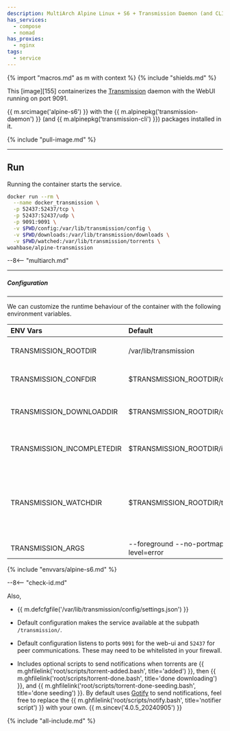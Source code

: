 ```yaml
---
description: MultiArch Alpine Linux + S6 + Transmission Daemon (and CLI)
has_services:
  - compose
  - nomad
has_proxies:
  - nginx
tags:
  - service
---
```


{% import "macros.md" as m with context %}
{% include "shields.md" %}

This [image][155] containerizes the [Transmission][1] daemon with
the WebUI running on port 9091.

{{ m.srcimage('alpine-s6') }} with the {{ m.alpinepkg('transmission-daemon') }}
(and {{ m.alpinepkg('transmission-cli') }}) packages installed in it.

{% include "pull-image.md" %}

---
Run
---

Running the container starts the service.

``` sh
docker run --rm \
  --name docker_transmission \
  -p 52437:52437/tcp \
  -p 52437:52437/udp \
  -p 9091:9091 \
  -v $PWD/config:/var/lib/transmission/config \
  -v $PWD/downloads:/var/lib/transmission/downloads \
  -v $PWD/watched:/var/lib/transmission/torrents \
woahbase/alpine-transmission
```

--8<-- "multiarch.md"

---
##### Configuration
---

We can customize the runtime behaviour of the container with the
following environment variables.

| ENV Vars                   | Default                                     | Description
| :---                       | :---                                        | :---
| TRANSMISSION_ROOTDIR       | /var/lib/transmission                       | (Preset) Default application directory. {{ m.sincev('4.0.5_20240905') }}
| TRANSMISSION_CONFDIR       | $TRANSMISSION_ROOTDIR/config                | Default configuration directory. {{ m.sincev('4.0.5_20240905') }}
| TRANSMISSION_DOWNLOADDIR   | $TRANSMISSION_ROOTDIR/downloads             | Default download directory. Only set if custom `settings.json` does not exist. {{ m.sincev('4.0.5_20240905') }}
| TRANSMISSION_INCOMPLETEDIR | $TRANSMISSION_ROOTDIR/incomplete            | Default directory for running downloads. Only set if custom `settings.json` does not exist. {{ m.sincev('4.0.5_20240905') }}
| TRANSMISSION_WATCHDIR      | $TRANSMISSION_ROOTDIR/torrents              | Default directory for watching torrents to add. Only set if custom `settings.json` does not exist. (not to be confused with currently running torrents in `$TRANSMISSION_CONFDIR/torrents`) {{ m.sincev('4.0.5_20240905') }}
| TRANSMISSION_ARGS          | --foreground --no-portmap --log-level=error | Customizable arguments passed to `transmission-daemon` service.
{% include "envvars/alpine-s6.md" %}

--8<-- "check-id.md"

Also,

* {{ m.defcfgfile('/var/lib/transmission/config/settings.json') }}

* Default configuration makes the service available at the subpath
  `/transmission/`.

* Default configuration listens to ports `9091` for the web-ui and
  `52437` for peer communications. These may need to be
  whitelisted in your firewall.

* Includes optional scripts to send notifications when torrents are
  {{ m.ghfilelink('root/scripts/torrent-added.bash', title='added') }},
  then {{ m.ghfilelink('root/scripts/torrent-done.bash', title='done downloading') }},
  and {{ m.ghfilelink('root/scripts/torrent-done-seeding.bash', title='done seeding') }}.
  By default uses [Gotify][2] to send notifications, feel free to replace the
  {{ m.ghfilelink('root/scripts/notify.bash', title='notifier script') }}
  with your own. {{ m.sincev('4.0.5_20240905') }}

[1]: http://transmissionbt.com/
[2]: https://gotify.net/

{% include "all-include.md" %}

